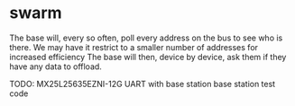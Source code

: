 swarm
=====

The base will, every so often, poll every address on the bus to see who is there.
We may have it restrict to a smaller number of addresses for increased efficiency
The base will then, device by device, ask them if they have any data to offload.

TODO:
	MX25L25635EZNI-12G
	UART with base station
	base station test code